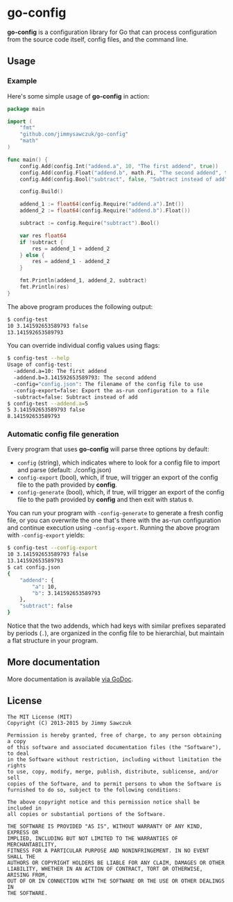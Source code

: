 # go-config

**go-config** is a configuration library for Go that can process configuration from the source code itself, config files, and the command line.

## Usage

### Example

Here's some simple usage of **go-config** in action:

```go
package main

import (
	"fmt"
	"github.com/jimmysawczuk/go-config"
	"math"
)

func main() {
	config.Add(config.Int("addend.a", 10, "The first addend", true))
	config.Add(config.Float("addend.b", math.Pi, "The second addend", true))
	config.Add(config.Bool("subtract", false, "Subtract instead of add", true))

	config.Build()

	addend_1 := float64(config.Require("addend.a").Int())
	addend_2 := float64(config.Require("addend.b").Float())

	subtract := config.Require("subtract").Bool()

	var res float64
	if !subtract {
		res = addend_1 + addend_2
	} else {
		res = addend_1 - addend_2
	}

	fmt.Println(addend_1, addend_2, subtract)
	fmt.Println(res)
}
```

The above program produces the following output:
```bash
$ config-test
10 3.141592653589793 false
13.141592653589793
```

You can override individual config values using flags:

```bash
$ config-test --help
Usage of config-test:
  -addend.a=10: The first addend
  -addend.b=3.141592653589793: The second addend
  -config="config.json": The filename of the config file to use
  -config-export=false: Export the as-run configuration to a file
  -subtract=false: Subtract instead of add
$ config-test --addend.a=5
5 3.141592653589793 false
8.141592653589793
```

### Automatic config file generation

Every program that uses **go-config** will parse three options by default:

* `config` (string), which indicates where to look for a config file to import and parse (default: ./config.json)
* `config-export` (bool), which, if true, will trigger an export of the config file to the path provided by **config**.
* `config-generate` (bool), which, if true, will trigger an export of the config file to the path provided by **config** and then exit with status `0`.

You can run your program with `-config-generate` to generate a fresh config file, or you can overwrite the one that's there with the as-run configuration and continue execution using `-config-export`. Running the above program with `-config-export` yields:

```bash
$ config-test --config-export
10 3.141592653589793 false
13.141592653589793
$ cat config.json
{
    "addend": {
        "a": 10,
        "b": 3.141592653589793
    },
    "subtract": false
}
```

Notice that the two addends, which had keys with similar prefixes separated by periods (`.`), are organized in the config file to be hierarchial, but maintain a flat structure in your program.

## More documentation

More documentation is available [via GoDoc](http://godoc.org/github.com/jimmysawczuk/go-config).

## License

	The MIT License (MIT)
	Copyright (C) 2013-2015 by Jimmy Sawczuk

	Permission is hereby granted, free of charge, to any person obtaining a copy
	of this software and associated documentation files (the "Software"), to deal
	in the Software without restriction, including without limitation the rights
	to use, copy, modify, merge, publish, distribute, sublicense, and/or sell
	copies of the Software, and to permit persons to whom the Software is
	furnished to do so, subject to the following conditions:

	The above copyright notice and this permission notice shall be included in
	all copies or substantial portions of the Software.

	THE SOFTWARE IS PROVIDED "AS IS", WITHOUT WARRANTY OF ANY KIND, EXPRESS OR
	IMPLIED, INCLUDING BUT NOT LIMITED TO THE WARRANTIES OF MERCHANTABILITY,
	FITNESS FOR A PARTICULAR PURPOSE AND NONINFRINGEMENT. IN NO EVENT SHALL THE
	AUTHORS OR COPYRIGHT HOLDERS BE LIABLE FOR ANY CLAIM, DAMAGES OR OTHER
	LIABILITY, WHETHER IN AN ACTION OF CONTRACT, TORT OR OTHERWISE, ARISING FROM,
	OUT OF OR IN CONNECTION WITH THE SOFTWARE OR THE USE OR OTHER DEALINGS IN
	THE SOFTWARE.
